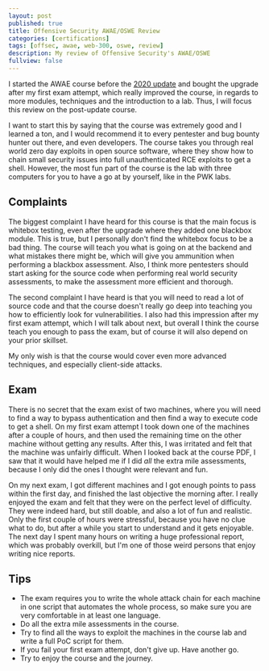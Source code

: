 ```yaml
---
layout: post
published: true
title: Offensive Security AWAE/OSWE Review
categories: [certifications]
tags: [offsec, awae, web-300, oswe, review]
description: My review of Offensive Security's AWAE/OSWE
fullview: false
---
```


I started the AWAE course before the <a href="https://www.offensive-security.com/offsec/awae-2020-update/">2020 update</a> and bought the upgrade after my first exam attempt, which really improved the course, in regards to more modules, techniques and the introduction to a lab. Thus, I will focus this review on the post-update course.
  
I want to start this by saying that the course was extremely good and I learned a ton, and I would recommend it to every pentester and bug bounty hunter out there, and even developers. The course takes you through real world zero day exploits in open source software, where they show how to chain small security issues into full unauthenticated RCE exploits to get a shell. However, the most fun part of the course is the lab with three computers for you to have a go at by yourself, like in the PWK labs.  

## Complaints
The biggest complaint I have heard for this course is that the main focus is whitebox testing, even after the upgrade where they added one blackbox module. This is true, but I personally don't find the whitebox focus to be a bad thing. The course will teach you what is going on at the backend and what mistakes there might be, which will give you ammunition when performing a blackbox assessment. Also, I think more pentesters should start asking for the source code when performing real world security assessments, to make the assessment more efficient and thorough.

The second complaint I have heard is that you will need to read a lot of source code and that the course doesn't really go deep into teaching you how to efficiently look for vulnerabilities. I also had this impression after my first exam attempt, which I will talk about next, but overall I think the course teach you enough to pass the exam, but of course it will also depend on your prior skillset.  
  
My only wish is that the course would cover even more advanced techniques, and especially client-side attacks.
  
## Exam
There is no secret that the exam exist of two machines, where you will need to find a way to bypass authentication and then find a way to execute code to get a shell. On my first exam attempt I took down one of the machines after a couple of hours, and then used the remaining time on the other machine without getting any results. After this, I was irritated and felt that the machine was unfairly difficult. When I looked back at the course PDF, I saw that it would have helped me if I did _all_ the extra mile assessments, because I only did the ones I thought were relevant and fun.  
  
On my next exam, I got different machines and I got enough points to pass within the first day, and finished the last objective the morning after. I really enjoyed the exam and felt that they were on the perfect level of difficulty. They were indeed hard, but still doable, and also a lot of fun and realistic. Only the first couple of hours were stressful, because you have no clue what to do, but after a while you start to understand and it gets enjoyable. The next day I spent many hours on writing a huge professional report, which was probably overkill, but I'm one of those weird persons that enjoy writing nice reports.

## Tips
- The exam requires you to write the whole attack chain for each machine in one script that automates the whole process, so make sure you are very comfortable in at least one language.
- Do all the extra mile assessments in the course.
- Try to find all the ways to exploit the machines in the course lab and write a full PoC script for them.
- If you fail your first exam attempt, don't give up. Have another go.
- Try to enjoy the course and the journey.

